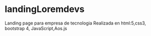 # landingLoremdevs
Landing page para empresa de tecnologia
Realizada en html:5,css3, bootstrap 4, JavaScript,Aos.js
